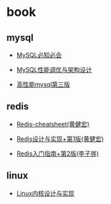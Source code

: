 # book

## mysql

* [MySQL必知必会](https://github.com/yuyongbo/book/blob/master/mysql/MySQL%E5%BF%85%E7%9F%A5%E5%BF%85%E4%BC%9A%20%E7%94%B5%E5%AD%90%E7%89%88.pdf)

* [MySQL性能调优与架构设计](https://github.com/yuyongbo/book/blob/master/mysql/MySQL%E6%80%A7%E8%83%BD%E8%B0%83%E4%BC%98%E4%B8%8E%E6%9E%B6%E6%9E%84%E8%AE%BE%E8%AE%A1%E4%B8%AD%E6%96%87%E7%89%88%E5%85%A8%E5%86%8C.pdf)

* [高性能mysql第三版](https://github.com/yuyongbo/book/blob/master/mysql/%E9%AB%98%E6%80%A7%E8%83%BDmysql%E7%AC%AC%E4%B8%89%E7%89%88.pdf)

## redis 

* [Redis-cheatsheet(黄健宏)](https://github.com/yuyongbo/book/blob/master/redis/Redis-cheatsheet(%E9%BB%84%E5%81%A5%E5%AE%8F%20).pdf)

* [Redis设计与实现+第1版(黄健宏)](https://github.com/yuyongbo/book/blob/master/redis/Redis%E8%AE%BE%E8%AE%A1%E4%B8%8E%E5%AE%9E%E7%8E%B0%2B%E7%AC%AC1%E7%89%88(%E9%BB%84%E5%81%A5%E5%AE%8F%20).pdf)

* [Redis入门指南+第2版(李子骅)](https://github.com/yuyongbo/book/blob/master/redis/Redis%E5%85%A5%E9%97%A8%E6%8C%87%E5%8D%97%2B%E7%AC%AC2%E7%89%88(%E6%9D%8E%E5%AD%90%E9%AA%85).pdf)

## linux

* [Linux内核设计与实现](https://github.com/yuyongbo/book/blob/master/linux/Linux%E5%86%85%E6%A0%B8%E8%AE%BE%E8%AE%A1%E4%B8%8E%E5%AE%9E%E7%8E%B0(%E7%AC%AC%E4%B8%89%E7%89%88%E4%B8%AD%E6%96%87%E9%AB%98%E6%B8%85%E5%B8%A6%E7%9B%AE%E5%BD%95).pdf)
